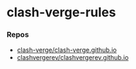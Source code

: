 # clash-verge-rules

### Repos

* [clash-verge/clash-verge.github.io](https://github.com/clash-verge/clash-verge.github.io)
* [clashvergerev/clashvergerev.github.io](https://github.com/clashvergerev/clashvergerev.github.io)
